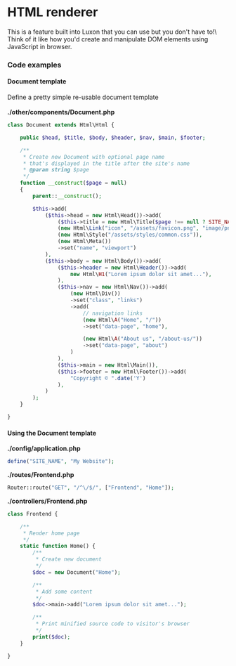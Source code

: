 # HTML renderer
This is a feature built into Luxon that you can use but you don't have to!\ 
Think of it like how you'd create and manipulate DOM elements using JavaScript in browser.

### Code examples

#### Document template
Define a pretty simple re-usable document template\
\
**./other/components/Document.php**
```php
class Document extends Html\Html {

    public $head, $title, $body, $header, $nav, $main, $footer;

    /**
     * Create new Document with optional page name 
     * that's displayed in the title after the site's name
     * @param string $page
     */
    function __construct($page = null)
    {
        parent::__construct();

        $this->add(
            ($this->head = new Html\Head())->add(
                ($this->title = new Html\Title($page !== null ? SITE_NAME." - ".$page : SITE_NAME)),
                (new Html\Link("icon", "/assets/favicon.png", "image/png")),
                (new Html\Style("/assets/styles/common.css")),
                (new Html\Meta())
                ->set("name", "viewport")
            ),
            ($this->body = new Html\Body())->add(
                ($this->header = new Html\Header())->add(
                    new Html\H1("Lorem ipsum dolor sit amet..."),
                ),
                ($this->nav = new Html\Nav())->add(
                    (new Html\Div())
                    ->set("class", "links")
                    ->add(
                        // navigation links
                        (new Html\A("Home", "/"))
                        ->set("data-page", "home"),

                        (new Html\A("About us", "/about-us/"))
                        ->set("data-page", "about")
                    )
                ),
                ($this->main = new Html\Main()),
                ($this->footer = new Html\Footer())->add(
                    "Copyright © ".date('Y')
                ),
            )
        );
    }

}
```

#### Using the Document template

**./config/application.php**
```php
define("SITE_NAME", "My Website");
```

**./routes/Frontend.php**
```php
Router::route("GET", "/^\/$/", ["Frontend", "Home"]);
```

**./controllers/Frontend.php**
```php
class Frontend {

    /**
     * Render home page
     */
    static function Home() {
        /**
         * Create new document
         */
        $doc = new Document("Home");

        /**
         * Add some content
         */
        $doc->main->add("Lorem ipsum dolor sit amet...");

        /**
         * Print minified source code to visitor's browser
         */
        print($doc);
    }

}
```